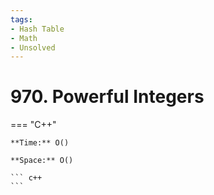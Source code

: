 ```yaml
---
tags:
- Hash Table
- Math
- Unsolved
---
```



# 970. Powerful Integers

=== "C++"

    **Time:** O()

    **Space:** O()

    ``` c++
    ```